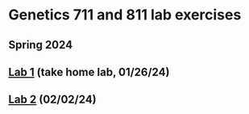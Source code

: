 # Genetics 711 and 811 lab exercises
## Spring 2024
## [Lab 1](labs/lab1.md) (take home lab, 01/26/24)
## [Lab 2](labs/lab2) (02/02/24)
